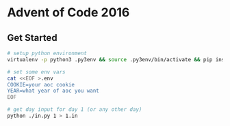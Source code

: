 # Advent of Code 2016

## Get Started

```bash
# setup python environment
virtualenv -p python3 .py3env && source .py3env/bin/activate && pip install -r requirements.txt

# set some env vars
cat <<EOF >.env
COOKIE=your aoc cookie
YEAR=what year of aoc you want
EOF

# get day input for day 1 (or any other day)
python ./in.py 1 > 1.in
```
